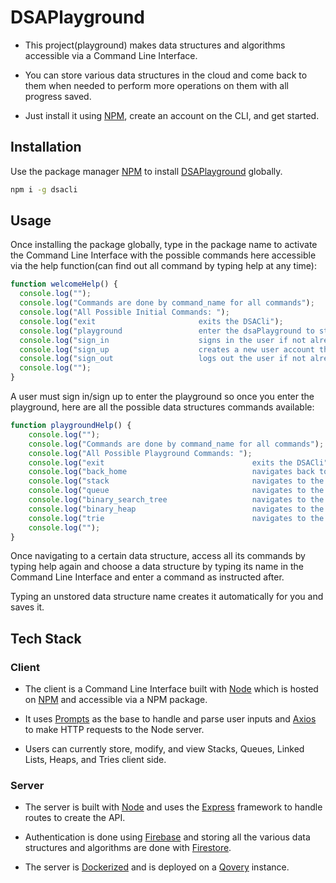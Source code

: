 # DSAPlayground

- This project(playground) makes data structures and algorithms accessible via a Command Line Interface. 

- You can store various data structures in the cloud and come back to them when needed to perform more operations on them with all progress saved.

- Just install it using [NPM](https://www.npmjs.com/package/dsacli), create an account on the CLI, and get started. 

## Installation

Use the package manager [NPM](https://www.npmjs.com/) to install [DSAPlayground](https://www.npmjs.com/package/dsacli) globally.

```bash
npm i -g dsacli
```

## Usage
Once installing the package globally, type in the package name to activate the Command Line Interface with the possible commands here accessible via the help function(can find out all command by typing help at any time):

```javascript
function welcomeHelp() {
  console.log("");
  console.log("Commands are done by command_name for all commands");
  console.log("All Possible Initial Commands: ");
  console.log("exit                       exits the DSACli");
  console.log("playground                 enter the dsaPlayground to start experimenting with data structures and algorithms");
  console.log("sign_in                    signs in the user if not already signed in");
  console.log("sign_up                    creates a new user account the user if not already signed in");
  console.log("sign_out                   logs out the user if not already logged out");
  console.log("");
}

```

A user must sign in/sign up to enter the playground so once you enter the playground, here are all the possible data structures commands available:

``` javascript
function playgroundHelp() {
    console.log("");
    console.log("Commands are done by command_name for all commands");
    console.log("All Possible Playground Commands: ");
    console.log("exit                                 exits the DSACli");
    console.log("back_home                            navigates back to the home cli")
    console.log("stack                                navigates to the Stack Playground");
    console.log("queue                                navigates to the Queue Playground");
    console.log("binary_search_tree                   navigates to the Binary Search Tree Playground");
    console.log("binary_heap                          navigates to the Binary Heap Playground");
    console.log("trie                                 navigates to the Trie Playground");
    console.log("");
}
```
Once navigating to a certain data structure, access all its commands by typing help again and choose a data structure by typing its name in the Command Line Interface and enter a command as instructed after.

Typing an unstored data structure name creates it automatically for you and saves it.


## Tech Stack

### Client

- The client is a Command Line Interface built with [Node](https://nodejs.org/en/) which is hosted on [NPM](https://www.npmjs.com/) and accessible via a NPM package. 

- It uses [Prompts](https://www.npmjs.com/package/prompts) as the base to handle and parse user inputs and [Axios](https://www.npmjs.com/package/axios) to make HTTP requests to the Node server.

- Users can currently store, modify, and view Stacks, Queues, Linked Lists, Heaps, and Tries client side.

### Server
- The server is built with [Node](https://nodejs.org/en/) and uses the [Express](https://expressjs.com/) framework to handle routes to create the API.

- Authentication is done using [Firebase](https://firebase.google.com/) and storing all the various data structures and algorithms are done with [Firestore](https://firebase.google.com/docs/firestore).

- The server is [Dockerized](https://www.docker.com/) and is deployed on a [Qovery](https://www.qovery.com/) instance.
